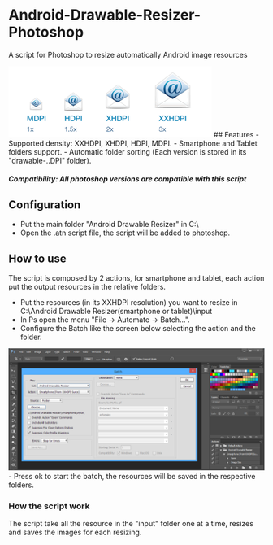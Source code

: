 # Android-Drawable-Resizer-Photoshop
A script for Photoshop to resize automatically Android image resources


<img src="https://github.com/MhzDev/Android-Drawable-Resizer-Photoshop/blob/master/Github%20Art/IconDensity.png" width="400">
## Features
- Supported density: XXHDPI, XHDPI, HDPI, MDPI.
- Smartphone and Tablet folders support.
- Automatic folder sorting (Each version is stored in its "drawable-..DPI" folder).

##### Compatibility: All photoshop versions are compatible with this script

## Configuration
- Put the main folder "Android Drawable Resizer" in C:\
- Open the .atn script file, the script will be added to photoshop.

## How to use
The script is composed by 2 actions, for smartphone and tablet, each action put the output resources in the relative folders.
- Put the resources (in its XXHDPI resolution) you want to resize in C:\Android Drawable Resizer\(smartphone or tablet)\input 
- In Ps open the menu "File -> Automate -> Batch...".
- Configure the Batch like the screen below selecting the action and the folder.
<img src="https://github.com/MhzDev/Android-Drawable-Resizer-Photoshop/blob/master/Github%20Art/BatchSetting.png" width="600">
- Press ok to start the batch, the resources will be saved in the respective folders.

### How the script work
The script take all the resource in the "input" folder one at a time, resizes and saves the images for each resizing.
